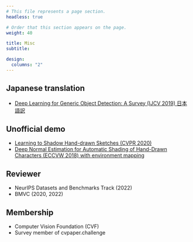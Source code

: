 ```yaml
---
# This file represents a page section.
headless: true

# Order that this section appears on the page.
weight: 40

title: Misc
subtitle:

design:
  columns: "2"
---
```


## Japanese translation

- [Deep Learning for Generic Object Detection: A Survey (IJCV 2019) 日本語訳](https://shinya7y.github.io/note/detection/ObjectDetectionSurvey_jp.pdf)

<!--TODO slideshare-->

## Unofficial demo

- [Learning to Shadow Hand-drawn Sketches (CVPR 2020)](https://shinya7y.github.io/playground/shadesketch/)
- [Deep Normal Estimation for Automatic Shading of Hand-Drawn Characters (ECCVW 2018) with environment mapping](https://shinya7y.github.io/playground/envmaps.html)

## Reviewer

- NeurIPS Datasets and Benchmarks Track (2022)
- BMVC (2020, 2022)

## Membership

- Computer Vision Foundation (CVF)
- Survey member of cvpaper.challenge
